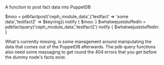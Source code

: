 A function to post fact data into PuppetDB

  $moo = pdbfactpost('ceph_module_data',{'testfact' => 'some data','testfact2' => $keyring}) 
  notify { $moo: }
  $whatwejuststuffedin = pdbfactquery('ceph_module_data','testfact2')
  notify { $whatwejuststuffedin: }

What's currently missing, is some management around manipulating the data that comes
out of the PuppetDB afterwards.  The pdb query functions also need some massaging to 
get round the 404 errors that you get before the dummy node's facts exist.

